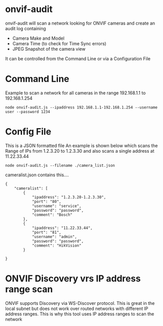 # onvif-audit

onvif-audit will scan a network looking for ONVIF cameras and create an audit log containing

* Camera Make and Model
* Camera Time (to check for Time Sync errors)
* JPEG Snapshot of the camera view

It can be controlled from the Command Line or via a Configuration File

# Command Line
Example to scan a network for all cameras in the range 192.168.1.1 to 192.168.1.254

`
node onvif-audit.js --ipaddress 192.168.1.1-192.168.1.254 --username user --password 1234
`


# Config File
This is a JSON formatted file
An example is shown below which scans the Range of IPs from 1.2.3.20 to 1.2.3.30 and also scans a single address at 11.22.33.44

`
node onvif-audit.js --filename ./camera_list.json
`

cameralist.json contains this....
```
{
	"cameralist": [
		{
			"ipaddress": "1.2.3.20-1.2.3.30",
			"port": "80",
			"username": "service",
			"password": "password",
			"comment": "Bosch"
		},
		{
			"ipaddress": "11.22.33.44",
			"port": "81",
			"username": "admin",
			"password": "password",
			"comment": "HikVision"
		}

}
```

# ONVIF Discovery vrs IP address range scan
ONVIF supports Discovery via WS-Discover protocol. This is great in the local subnet but does not work over routed networks with different IP address ranges.
This is why this tool uses IP address ranges to scan the network
